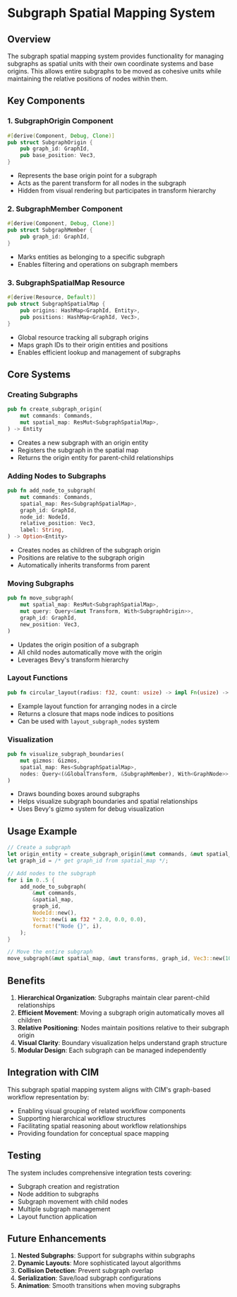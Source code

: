 # Subgraph Spatial Mapping System

## Overview

The subgraph spatial mapping system provides functionality for managing subgraphs as spatial units with their own coordinate systems and base origins. This allows entire subgraphs to be moved as cohesive units while maintaining the relative positions of nodes within them.

## Key Components

### 1. SubgraphOrigin Component
```rust
#[derive(Component, Debug, Clone)]
pub struct SubgraphOrigin {
    pub graph_id: GraphId,
    pub base_position: Vec3,
}
```
- Represents the base origin point for a subgraph
- Acts as the parent transform for all nodes in the subgraph
- Hidden from visual rendering but participates in transform hierarchy

### 2. SubgraphMember Component
```rust
#[derive(Component, Debug, Clone)]
pub struct SubgraphMember {
    pub graph_id: GraphId,
}
```
- Marks entities as belonging to a specific subgraph
- Enables filtering and operations on subgraph members

### 3. SubgraphSpatialMap Resource
```rust
#[derive(Resource, Default)]
pub struct SubgraphSpatialMap {
    pub origins: HashMap<GraphId, Entity>,
    pub positions: HashMap<GraphId, Vec3>,
}
```
- Global resource tracking all subgraph origins
- Maps graph IDs to their origin entities and positions
- Enables efficient lookup and management of subgraphs

## Core Systems

### Creating Subgraphs
```rust
pub fn create_subgraph_origin(
    mut commands: Commands,
    mut spatial_map: ResMut<SubgraphSpatialMap>,
) -> Entity
```
- Creates a new subgraph with an origin entity
- Registers the subgraph in the spatial map
- Returns the origin entity for parent-child relationships

### Adding Nodes to Subgraphs
```rust
pub fn add_node_to_subgraph(
    mut commands: Commands,
    spatial_map: Res<SubgraphSpatialMap>,
    graph_id: GraphId,
    node_id: NodeId,
    relative_position: Vec3,
    label: String,
) -> Option<Entity>
```
- Creates nodes as children of the subgraph origin
- Positions are relative to the subgraph origin
- Automatically inherits transforms from parent

### Moving Subgraphs
```rust
pub fn move_subgraph(
    mut spatial_map: ResMut<SubgraphSpatialMap>,
    mut query: Query<&mut Transform, With<SubgraphOrigin>>,
    graph_id: GraphId,
    new_position: Vec3,
)
```
- Updates the origin position of a subgraph
- All child nodes automatically move with the origin
- Leverages Bevy's transform hierarchy

### Layout Functions
```rust
pub fn circular_layout(radius: f32, count: usize) -> impl Fn(usize) -> Vec3
```
- Example layout function for arranging nodes in a circle
- Returns a closure that maps node indices to positions
- Can be used with `layout_subgraph_nodes` system

### Visualization
```rust
pub fn visualize_subgraph_boundaries(
    mut gizmos: Gizmos,
    spatial_map: Res<SubgraphSpatialMap>,
    nodes: Query<(&GlobalTransform, &SubgraphMember), With<GraphNode>>,
)
```
- Draws bounding boxes around subgraphs
- Helps visualize subgraph boundaries and spatial relationships
- Uses Bevy's gizmo system for debug visualization

## Usage Example

```rust
// Create a subgraph
let origin_entity = create_subgraph_origin(&mut commands, &mut spatial_map);
let graph_id = /* get graph_id from spatial_map */;

// Add nodes to the subgraph
for i in 0..5 {
    add_node_to_subgraph(
        &mut commands,
        &spatial_map,
        graph_id,
        NodeId::new(),
        Vec3::new(i as f32 * 2.0, 0.0, 0.0),
        format!("Node {}", i),
    );
}

// Move the entire subgraph
move_subgraph(&mut spatial_map, &mut transforms, graph_id, Vec3::new(10.0, 5.0, 0.0));
```

## Benefits

1. **Hierarchical Organization**: Subgraphs maintain clear parent-child relationships
2. **Efficient Movement**: Moving a subgraph origin automatically moves all children
3. **Relative Positioning**: Nodes maintain positions relative to their subgraph origin
4. **Visual Clarity**: Boundary visualization helps understand graph structure
5. **Modular Design**: Each subgraph can be managed independently

## Integration with CIM

This subgraph spatial mapping system aligns with CIM's graph-based workflow representation by:

- Enabling visual grouping of related workflow components
- Supporting hierarchical workflow structures
- Facilitating spatial reasoning about workflow relationships
- Providing foundation for conceptual space mapping

## Testing

The system includes comprehensive integration tests covering:
- Subgraph creation and registration
- Node addition to subgraphs
- Subgraph movement with child nodes
- Multiple subgraph management
- Layout function application

## Future Enhancements

1. **Nested Subgraphs**: Support for subgraphs within subgraphs
2. **Dynamic Layouts**: More sophisticated layout algorithms
3. **Collision Detection**: Prevent subgraph overlap
4. **Serialization**: Save/load subgraph configurations
5. **Animation**: Smooth transitions when moving subgraphs
